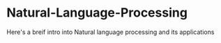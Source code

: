# Natural-Language-Processing
Here's a breif intro into Natural language processing and its applications
